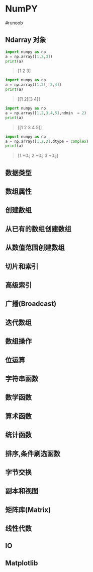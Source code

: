 # NumPY
#runoob 
## Ndarray 对象
```python
import numpy as np
a = np.array([1,2,3])
print(a)
```
>[1 2 3]
```python
import numpy as np
a = np.array([1,2],[3,4])
print(a)
```
>\[\[1 2\]\[3 4\]\]
```python
import numpy as np
a = np.array([1,2,3,4,5],ndmin  = 2)
print(a)
```
>\[\[1 2 3 4 5\]\]
```python
import numpy as np
a = np.array([1,2,3],dtype = complex)
print(a)
```
>\[1.+0.j 2.+0.j 3.+0.j\]
## 数据类型
## 数组属性
## 创建数组
## 从已有的数组创建数组
## 从数值范围创建数组
## 切片和索引
## 高级索引
## 广播(Broadcast)
## 迭代数组
## 数组操作
## 位运算
## 字符串函数
## 数学函数
## 算术函数
## 统计函数
## 排序,条件刷选函数
## 字节交换
## 副本和视图
## 矩阵库(Matrix)
## 线性代数
## IO
## Matplotlib